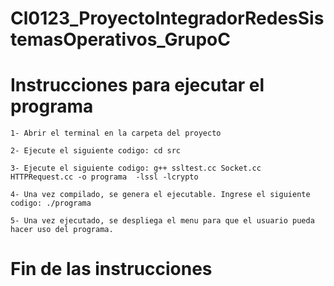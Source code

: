 # Cl0123_ProyectoIntegradorRedesSistemasOperativos_GrupoC

# Instrucciones para ejecutar el programa

    1- Abrir el terminal en la carpeta del proyecto

    2- Ejecute el siguiente codigo: cd src

    3- Ejecute el siguiente codigo: g++ ssltest.cc Socket.cc HTTPRequest.cc -o programa  -lssl -lcrypto

    4- Una vez compilado, se genera el ejecutable. Ingrese el siguiente codigo: ./programa

    5- Una vez ejecutado, se despliega el menu para que el usuario pueda hacer uso del programa.

# Fin de las instrucciones